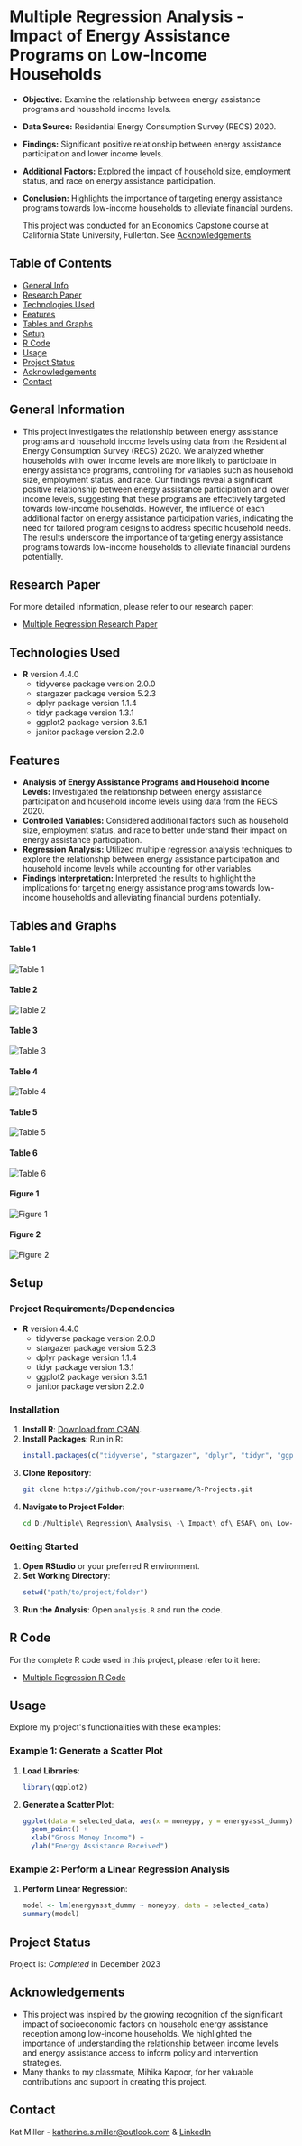 # Multiple Regression Analysis - Impact of Energy Assistance Programs on Low-Income Households 

- **Objective:** Examine the relationship between energy assistance programs and household income levels.

- **Data Source:** Residential Energy Consumption Survey (RECS) 2020.

- **Findings:** Significant positive relationship between energy assistance participation and lower income levels.

- **Additional Factors:** Explored the impact of household size, employment status, and race on energy assistance participation.

- **Conclusion:** Highlights the importance of targeting energy assistance programs towards low-income households to alleviate financial burdens.

  This project was conducted for an Economics Capstone course at California State University, Fullerton. See [Acknowledgements](#acknowledgements)

## Table of Contents

* [General Info](#general-information)
* [Research Paper](#research-paper)
* [Technologies Used](#technologies-used)
* [Features](#features)
* [Tables and Graphs](#Tables-and-Graphs)
* [Setup](#setup)
* [R Code](#R-code)
* [Usage](#usage)
* [Project Status](#project-status)
* [Acknowledgements](#acknowledgements)
* [Contact](#contact)

## General Information

- This project investigates the relationship between energy assistance programs and household income levels using data from the Residential Energy Consumption Survey (RECS) 2020. We analyzed whether households with lower income levels are more likely to participate in energy assistance programs, controlling for variables such as household size, employment status, and race. Our findings reveal a significant positive relationship between energy assistance participation and lower income levels, suggesting that these programs are effectively targeted towards low-income households. However, the influence of each additional factor on energy assistance participation varies, indicating the need for tailored program designs to address specific household needs. The results underscore the importance of targeting energy assistance programs towards low-income households to alleviate financial burdens potentially.

## Research Paper
For more detailed information, please refer to our research paper:
- [Multiple Regression Research Paper](https://github.com/katmiller00/R-Projects/blob/88f59082715a16a823f428afbd183131d6659471/Multiple%20Regression%20Analysis%20-%20Sleep%20Duration%20and%20Depression%20Frequency/Multiple%20Regression%20Research%20Paper.pdf)

## Technologies Used

- **R** version 4.4.0
  - tidyverse package version 2.0.0
  - stargazer package version 5.2.3
  - dplyr package version 1.1.4
  - tidyr package version 1.3.1
  - ggplot2 package version 3.5.1
  - janitor package version 2.2.0

## Features

- **Analysis of Energy Assistance Programs and Household Income Levels:** Investigated the relationship between energy assistance participation and household income levels using data from the RECS 2020.
- **Controlled Variables:** Considered additional factors such as household size, employment status, and race to better understand their impact on energy assistance participation.
- **Regression Analysis:** Utilized multiple regression analysis techniques to explore the relationship between energy assistance participation and household income levels while accounting for other variables.
- **Findings Interpretation:** Interpreted the results to highlight the implications for targeting energy assistance programs towards low-income households and alleviating financial burdens potentially.

## Tables and Graphs

#### Table 1
![Table 1](https://github.com/katmiller00/R-Projects/blob/7be3c19b46f9a3be7428501e8f6944c34626adb7/Multiple%20Regression%20Analysis%20-%20Impact%20of%20ESAP%20on%20Low-Income%20Households/Table%201.png)

#### Table 2
![Table 2](https://github.com/katmiller00/R-Projects/blob/7be3c19b46f9a3be7428501e8f6944c34626adb7/Multiple%20Regression%20Analysis%20-%20Impact%20of%20ESAP%20on%20Low-Income%20Households/Table%202.png)

#### Table 3
![Table 3](https://github.com/katmiller00/R-Projects/blob/7be3c19b46f9a3be7428501e8f6944c34626adb7/Multiple%20Regression%20Analysis%20-%20Impact%20of%20ESAP%20on%20Low-Income%20Households/Table%203.png)

#### Table 4
![Table 4](https://github.com/katmiller00/R-Projects/blob/7be3c19b46f9a3be7428501e8f6944c34626adb7/Multiple%20Regression%20Analysis%20-%20Impact%20of%20ESAP%20on%20Low-Income%20Households/Table%204.png)

#### Table 5
![Table 5](https://github.com/katmiller00/R-Projects/blob/7be3c19b46f9a3be7428501e8f6944c34626adb7/Multiple%20Regression%20Analysis%20-%20Impact%20of%20ESAP%20on%20Low-Income%20Households/Table%205.png)

#### Table 6
![Table 6](https://github.com/katmiller00/R-Projects/blob/7be3c19b46f9a3be7428501e8f6944c34626adb7/Multiple%20Regression%20Analysis%20-%20Impact%20of%20ESAP%20on%20Low-Income%20Households/Table%206.png)

#### Figure 1
![Figure 1](https://github.com/katmiller00/R-Projects/blob/7be3c19b46f9a3be7428501e8f6944c34626adb7/Multiple%20Regression%20Analysis%20-%20Impact%20of%20ESAP%20on%20Low-Income%20Households/Figure%201.png)

#### Figure 2
![Figure 2](https://github.com/katmiller00/R-Projects/blob/7be3c19b46f9a3be7428501e8f6944c34626adb7/Multiple%20Regression%20Analysis%20-%20Impact%20of%20ESAP%20on%20Low-Income%20Households/Figure%202.png)

## Setup
### Project Requirements/Dependencies

- **R** version 4.4.0
  - tidyverse package version 2.0.0
  - stargazer package version 5.2.3
  - dplyr package version 1.1.4
  - tidyr package version 1.3.1
  - ggplot2 package version 3.5.1
  - janitor package version 2.2.0
  
### Installation

1. **Install R**: [Download from CRAN](https://cran.r-project.org/).
2. **Install Packages**: Run in R:
    ```R
    install.packages(c("tidyverse", "stargazer", "dplyr", "tidyr", "ggplot2", "janitor"))
    ```
3. **Clone Repository**:
    ```bash
    git clone https://github.com/your-username/R-Projects.git
    ```
4. **Navigate to Project Folder**:
    ```bash
    cd D:/Multiple\ Regression\ Analysis\ -\ Impact\ of\ ESAP\ on\ Low-Income\ Households
    ```
### Getting Started

1. **Open RStudio** or your preferred R environment.
2. **Set Working Directory**:
    ```R
    setwd("path/to/project/folder")
    ```
3. **Run the Analysis**: Open `analysis.R` and run the code.

## R Code

For the complete R code used in this project, please refer to it here:
- [Multiple Regression R Code](https://github.com/your-username/R-Projects/blob/your-commit-hash/Multiple%20Regression%20Analysis%20-%20Sleep%20Duration%20and%20Depression%20Frequency/Multiple%20Regression%20R%20Code.R)

## Usage
Explore my project's functionalities with these examples:

### Example 1: Generate a Scatter Plot

1. **Load Libraries**:
    ```R
    library(ggplot2)
    ```
2. **Generate a Scatter Plot**:
    ```R
    ggplot(data = selected_data, aes(x = moneypy, y = energyasst_dummy)) +
      geom_point() +
      xlab("Gross Money Income") +
      ylab("Energy Assistance Received")
    ```
### Example 2: Perform a Linear Regression Analysis
1. **Perform Linear Regression**:
    ```R
    model <- lm(energyasst_dummy ~ moneypy, data = selected_data)
    summary(model)
    ```
## Project Status
Project is: *Completed* in December 2023

## Acknowledgements
- This project was inspired by the growing recognition of the significant impact of socioeconomic factors on household energy assistance reception among low-income households. We highlighted the importance of understanding the relationship between income levels and energy assistance access to inform policy and intervention strategies.
- Many thanks to my classmate, Mihika Kapoor, for her valuable contributions and support in creating this project.

## Contact
Kat Miller - katherine.s.miller@outlook.com & [LinkedIn](https://linkedin.com/in/katmiller00)

